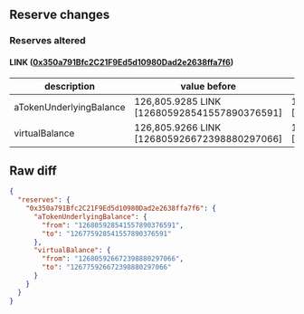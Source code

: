 ## Reserve changes

### Reserves altered

#### LINK ([0x350a791Bfc2C21F9Ed5d10980Dad2e2638ffa7f6](https://optimistic.etherscan.io/address/0x350a791Bfc2C21F9Ed5d10980Dad2e2638ffa7f6))

| description | value before | value after |
| --- | --- | --- |
| aTokenUnderlyingBalance | 126,805.9285 LINK [126805928541557890376591] | 126,775.9285 LINK [126775928541557890376591] |
| virtualBalance | 126,805.9266 LINK [126805926672398880297066] | 126,775.9266 LINK [126775926672398880297066] |


## Raw diff

```json
{
  "reserves": {
    "0x350a791Bfc2C21F9Ed5d10980Dad2e2638ffa7f6": {
      "aTokenUnderlyingBalance": {
        "from": "126805928541557890376591",
        "to": "126775928541557890376591"
      },
      "virtualBalance": {
        "from": "126805926672398880297066",
        "to": "126775926672398880297066"
      }
    }
  }
}
```